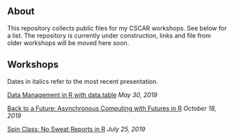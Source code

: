 ## About

This repository collects public files for my CSCAR workshops.  See below for a list.
The repository is currently under construction, links and file from older workshops will be 
moved here soon.

## Workshops

Dates in italics refer to the most recent presentation. 

[Data Management in R with data.table](./data.table/) *May 30, 2019*

[Back to a Future: Asynchronous Computing with Futures in R](./future/) *October 18, 2019*

[Spin Class: No Sweat Reports in R](./spin/) *July 25, 2019*



